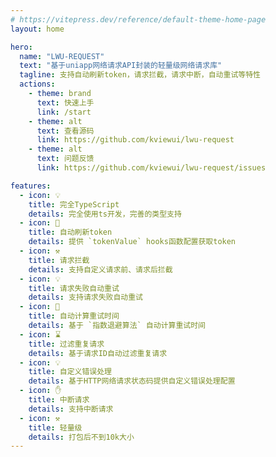 ```yaml
---
# https://vitepress.dev/reference/default-theme-home-page
layout: home

hero:
  name: "LWU-REQUEST"
  text: "基于uniapp网络请求API封装的轻量级网络请求库"
  tagline: 支持自动刷新token，请求拦截，请求中断，自动重试等特性
  actions:
    - theme: brand
      text: 快速上手
      link: /start
    - theme: alt
      text: 查看源码
      link: https://github.com/kviewui/lwu-request
    - theme: alt
      text: 问题反馈
      link: https://github.com/kviewui/lwu-request/issues

features:
  - icon: 💡
    title: 完全TypeScript
    details: 完全使用ts开发，完善的类型支持
  - icon: 🚀
    title: 自动刷新token
    details: 提供 `tokenValue` hooks函数配置获取token
  - icon: ⚒️
    title: 请求拦截
    details: 支持自定义请求前、请求后拦截
  - icon: 💡
    title: 请求失败自动重试
    details: 支持请求失败自动重试
  - icon: 🔨
    title: 自动计算重试时间
    details: 基于 `指数退避算法` 自动计算重试时间
  - icon: ⌛️
    title: 过滤重复请求
    details: 基于请求ID自动过滤重复请求
  - icon: 💡
    title: 自定义错误处理
    details: 基于HTTP网络请求状态码提供自定义错误处理配置
  - icon: ✋
    title: 中断请求
    details: 支持中断请求
  - icon: ⚒️
    title: 轻量级
    details: 打包后不到10k大小
---
```



